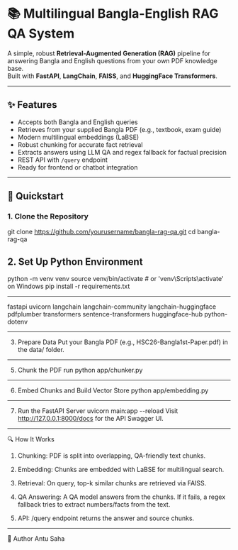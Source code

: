 # 📚 Multilingual Bangla-English RAG QA System

A simple, robust **Retrieval-Augmented Generation (RAG)** pipeline for answering Bangla and English questions from your own PDF knowledge base.  
Built with **FastAPI**, **LangChain**, **FAISS**, and **HuggingFace Transformers**.

---

## ✨ Features

- Accepts both Bangla and English queries
- Retrieves from your supplied Bangla PDF (e.g., textbook, exam guide)
- Modern multilingual embeddings (LaBSE)
- Robust chunking for accurate fact retrieval
- Extracts answers using LLM QA and regex fallback for factual precision
- REST API with `/query` endpoint
- Ready for frontend or chatbot integration

---

## 🚀 Quickstart

### 1. **Clone the Repository**

git clone https://github.com/yourusername/bangla-rag-qa.git
cd bangla-rag-qa

## 2. Set Up Python Environment
python -m venv venv
source venv/bin/activate         # or 'venv\Scripts\activate' on Windows
pip install -r requirements.txt

-----

fastapi
uvicorn
langchain
langchain-community
langchain-huggingface
pdfplumber
transformers
sentence-transformers
huggingface-hub
python-dotenv

-----

3. Prepare Data
Put your Bangla PDF (e.g., HSC26-Bangla1st-Paper.pdf) in the data/ folder.

----

5. Chunk the PDF
   run python app/chunker.py
----

6. Embed Chunks and Build Vector Store
python app/embedding.py

----

7. Run the FastAPI Server
uvicorn main:app --reload
Visit http://127.0.0.1:8000/docs for the API Swagger UI.
 
-----

🔍 How It Works
1. Chunking: PDF is split into overlapping, QA-friendly text chunks.

2. Embedding: Chunks are embedded with LaBSE for multilingual search.

3. Retrieval: On query, top-k similar chunks are retrieved via FAISS.

4. QA Answering: A QA model answers from the chunks. If it fails, a regex fallback tries to extract numbers/facts from the text.

5. API: /query endpoint returns the answer and source chunks.
----
👤 Author
Antu Saha


